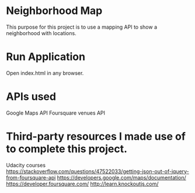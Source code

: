 # Neighborhood Map
This purpose for this project is to use a mapping API to show a neighborhood with locations.

# Run Application
Open index.html in any browser.

# APIs used
Google Maps API
Foursquare venues API

# Third-party resources I made use of to complete this project.
Udacity courses  
https://stackoverflow.com/questions/47522033/getting-json-out-of-jquery-from-foursquare-api
https://developers.google.com/maps/documentation/
https://developer.foursquare.com/
http://learn.knockoutjs.com/